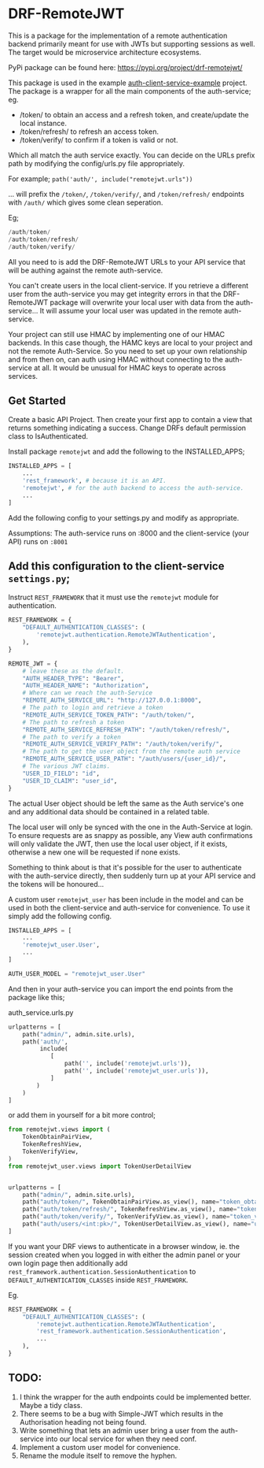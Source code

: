 # DRF-RemoteJWT

This is a package for the implementation of a remote authentication backend 
primarily meant for use with JWTs but supporting sessions as well. 
The target would be microservice architecture ecosystems.

PyPi package can be found here: https://pypi.org/project/drf-remotejwt/

This package is used in the example 
[auth-client-service-example](https://github.com/garrethcain/auth-client-service-example)
project. 
The package is a wrapper for all the main components of the auth-service; eg.

* /token/ to obtain an access and a refresh token, 
    and create/update the local instance.
* /token/refresh/ to refresh an access token.
* /token/verify/ to confirm if a token is valid or not.

Which all match the auth service exactly. You can decide on the URLs prefix path
by modifying the config/urls.py file appropriately. 

For example;
`path('auth/', include("remotejwt.urls"))` 

... will prefix the `/token/`, `/token/verify/`, and `/token/refresh/` endpoints 
with `/auth/` which gives some clean seperation.

Eg;
```PYTHON
/auth/token/
/auth/token/refresh/
/auth/token/verify/
```

All you need to is add the DRF-RemoteJWT URLs to your API service that will be 
authing against the remote auth-service.

You can't create users in the local client-service. If you retrieve a different
user from the auth-service you may get integrity errors in that the DRF-RemoteJWT 
package will overwrite your local user with data from the auth-service... 
It will assume your local user was updated in the remote auth-service.

Your project can still use HMAC by implementing one of our HMAC backends. In this
case though, the HAMC keys are local to your project and not the remote 
Auth-Service. So you need to set up your own relationship and from then on, can 
auth using HMAC without connecting to the auth-service at all.
It would be unusual for HMAC keys to operate across services.


## Get Started

Create a basic API Project. 
Then create your first app to contain a view that returns something indicating a
success.
Change DRFs default permission class to IsAuthenticated.

Install package `remotejwt` and add the following to the INSTALLED_APPS;

```PYTHON
INSTALLED_APPS = [
    ...
    'rest_framework', # because it is an API.
    'remotejwt', # for the auth backend to access the auth-service.
    ...
]
```

Add the following config to your settings.py and modify as appropriate.

Assumptions: The auth-service runs on :8000 and the client-service (your API) 
runs on `:8001`


## Add this configuration to the client-service `settings.py`;

Instruct `REST_FRAMEWORK` that it must use the `remotejwt` module for
authentication.

```PYTHON
REST_FRAMEWORK = {
    "DEFAULT_AUTHENTICATION_CLASSES": (
        'remotejwt.authentication.RemoteJWTAuthentication',
    ),
}
```

```PYTHON
REMOTE_JWT = {
    # leave these as the default.
    "AUTH_HEADER_TYPE": "Bearer",
    "AUTH_HEADER_NAME": "Authorization",
    # Where can we reach the auth-Service
    "REMOTE_AUTH_SERVICE_URL": "http://127.0.0.1:8000",
    # The path to login and retrieve a token
    "REMOTE_AUTH_SERVICE_TOKEN_PATH": "/auth/token/",
    # The path to refresh a token
    "REMOTE_AUTH_SERVICE_REFRESH_PATH": "/auth/token/refresh/",
    # The path to verify a token
    "REMOTE_AUTH_SERVICE_VERIFY_PATH": "/auth/token/verify/",
    # The path to get the user object from the remote auth service
    "REMOTE_AUTH_SERVICE_USER_PATH": "/auth/users/{user_id}/",
    # The various JWT claims.
    "USER_ID_FIELD": "id",
    "USER_ID_CLAIM": "user_id",
}
```

The actual User object should be left the same as the Auth service's one and any
additional data should be contained in a related table.

The local user will only be synced with the one in the Auth-Service at login. To
ensure requests are as snappy as possible, any View auth confirmations will only
validate the JWT, then use the local user object, if it exists, otherwise a new
one will be requested if none exists.

Something to think about is that it's possible for the user to authenticate with
the auth-service directly, then suddenly turn up at your API service and the
tokens will be honoured...

A custom user `remotejwt_user` has been include in the model and can be used in
both the client-service and auth-service for convenience. To use it simply add
the following config.

```PYTHON
INSTALLED_APPS = [
    ...
    'remotejwt_user.User',
    ...
]
```

```PYTHON
AUTH_USER_MODEL = "remotejwt_user.User"
```

And then in your auth-service you can import the end points from the package
like this;

auth_service.urls.py
```python
urlpatterns = [
    path("admin/", admin.site.urls),
    path('auth/',
         include(
            [
                path('', include('remotejwt.urls')),
                path('', include('remotejwt_user.urls')),
            ]
        )
    )
]
```

or add them in yourself for a bit more control;

```python
from remotejwt.views import (
    TokenObtainPairView,
    TokenRefreshView,
    TokenVerifyView,
)
from remotejwt_user.views import TokenUserDetailView


urlpatterns = [
    path("admin/", admin.site.urls),
    path("auth/token/", TokenObtainPairView.as_view(), name="token_obtain_pair"),
    path("auth/token/refresh/", TokenRefreshView.as_view(), name="token_refresh"),
    path("auth/token/verify/", TokenVerifyView.as_view(), name="token_verify"),
    path("auth/users/<int:pk>/", TokenUserDetailView.as_view(), name="user_detail"),
]
```


If you want your DRF views to authenticate in a browser window, ie. the session
created when you logged in with either the admin panel or your own login page
then additionally add `rest_framework.authentication.SessionAuthentication` to
`DEFAULT_AUTHENTICATION_CLASSES` inside `REST_FRAMEWORK`.

Eg.
```PYTHON
REST_FRAMEWORK = {
    "DEFAULT_AUTHENTICATION_CLASSES": (
        'remotejwt.authentication.RemoteJWTAuthentication',
        'rest_framework.authentication.SessionAuthentication',
        ...
    ),
}
```

## TODO:
1. I think the wrapper for the auth endpoints could be implemented better. Maybe
    a tidy class.
2. There seems to be a bug with Simple-JWT which results in the Authorisation
    heading not being found.
3. Write something that lets an admin user bring a user from the auth-service
    into our local service for when they need conf.
4. Implement a custom user model for convenience.
5. Rename the module itself to remove the hyphen.